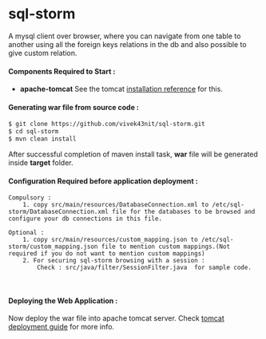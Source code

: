 # sql-storm
A mysql client over browser, where you can navigate from one table to another using all the foreign keys relations in the db and also possible to give custom relation.

#### Components Required to Start :
* **apache-tomcat**
    See the tomcat [installation reference](https://tomcat.apache.org/tomcat-9.0-doc/setup.html) for this.

#### Generating war file from source code :
```sh
$ git clone https://github.com/vivek43nit/sql-storm.git
$ cd sql-storm
$ mvn clean install
```
After successful completion of maven install task, **war** file will be generated inside **target** folder.

#### Configuration Required before application deployment :
    Compulsory : 
        1. copy src/main/resources/DatabaseConnection.xml to /etc/sql-storm/DatabaseConnection.xml file for the databases to be browsed and configure your db connections in this file.

    Optional :
        1. copy src/main/resources/custom_mapping.json to /etc/sql-storm/custom_mapping.json file to mention custom mappings.(Not required if you do not want to mention custom mappings)
        2. For securing sql-storm browsing with a session : 
            Check : src/java/filter/SessionFilter.java  for sample code.
<br/>

#### Deploying the Web Application :
Now deploy the war file into apache tomcat server. 
Check [tomcat deployment guide](https://tomcat.apache.org/tomcat-9.0-doc/deployer-howto.html) for more info.
